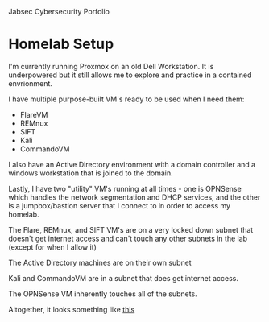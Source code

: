   Jabsec Cybersecurity Porfolio

Homelab Setup
=============

I'm currently running Proxmox on an old Dell Workstation. It is underpowered but it still allows me to explore and practice in a contained envrionment.

I have multiple purpose-built VM's ready to be used when I need them: 

- FlareVM
- REMnux
- SIFT
- Kali
- CommandoVM


I also have an Active Directory environment with a domain controller and a windows workstation that is joined to the domain. 

Lastly, I have two "utility" VM's running at all times - one is OPNSense which handles the network segmentation and DHCP services, and the other is a jumpbox/bastion server that I connect to in order to access my homelab. 

The Flare, REMnux, and SIFT VM's are on a very locked down subnet that doesn't get internet access and can't touch any other subnets in the lab (except for when I allow it)

The Active Directory machines are on their own subnet

Kali and CommandoVM are in a subnet that does get internet access. 

The OPNSense VM inherently touches all of the subnets. 

Altogether, it looks something like [this](./network-diagram.md) 
